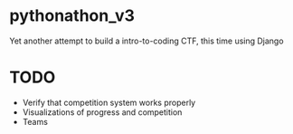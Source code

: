 # pythonathon_v3
Yet another attempt to build a intro-to-coding CTF, this time using Django

# TODO

- Verify that competition system works properly
- Visualizations of progress and competition
- Teams